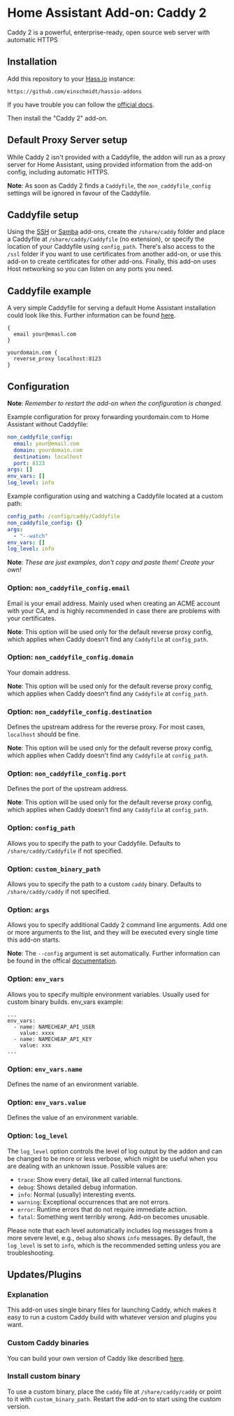 # Home Assistant Add-on: Caddy 2

Caddy 2 is a powerful, enterprise-ready, open source web server with automatic HTTPS

## Installation

Add this repository to your [Hass.io](https://home-assistant.io/hassio/) instance:

`https://github.com/einschmidt/hassio-addons`

If you have trouble you can follow the [official docs](https://home-assistant.io/hassio/installing_third_party_addons/).

Then install the "Caddy 2" add-on.

## Default Proxy Server setup

While Caddy 2 isn't provided with a Caddyfile, the addon will run as a proxy server for Home Assistant, using provided information from the add-on config, including automatic HTTPS.

**Note**: As soon as Caddy 2 finds a `Caddyfile`, the `non_caddyfile_config` settings will be ignored
in favour of the Caddyfile.

## Caddyfile setup

Using the [SSH][ssh] or [Samba][samba] add-ons, create the `/share/caddy` folder and
place a Caddyfile at `/share/caddy/Caddyfile` (no extension), or specify the location
of your Caddyfile using `config_path`. There's also access to the `/ssl` folder if you
want to use certificates from another add-on, or use this add-on to create certificates
for other add-ons. Finally, this add-on uses Host networking so you can listen on any
ports you need.

## Caddyfile example

A very simple Caddyfile for serving a default Home Assistant installation could look like this.
Further information can be found [here](https://caddyserver.com/docs/caddyfile).

```
{
  email your@email.com
}

yourdomain.com {
  reverse_proxy localhost:8123
}
```

## Configuration

**Note**: _Remember to restart the add-on when the configuration is changed._

Example configuration for proxy forwarding yourdomain.com to Home Assistant
without Caddyfile:

```yaml
non_caddyfile_config:
  email: your@email.com
  domain: yourdomain.com
  destination: localhost
  port: 8123
args: []
env_vars: []
log_level: info
```

Example configuration using and watching a Caddyfile located at a custom path:

```yaml
config_path: /config/caddy/Caddyfile
non_caddyfile_config: {}
args:
  - "--watch"
env_vars: []
log_level: info
```

**Note**: _These are just examples, don't copy and paste them! Create your own!_

### Option: `non_caddyfile_config.email`

Email is your email address. Mainly used when creating an ACME account with your CA, and is highly recommended in case there are problems with your certificates.

**Note**: This option will be used only for the default reverse proxy config, which applies when Caddy doesn't find any `Caddyfile` at `config_path`.

### Option: `non_caddyfile_config.domain`

Your domain address.

**Note**: This option will be used only for the default reverse proxy config, which applies when Caddy doesn't find any `Caddyfile` at `config_path`.

### Option: `non_caddyfile_config.destination`

Defines the upstream address for the reverse proxy. For most cases, `localhost` should be fine.

**Note**: This option will be used only for the default reverse proxy config, which applies when Caddy doesn't find any `Caddyfile` at `config_path`.

### Option: `non_caddyfile_config.port`

Defines the port of the upstream address.

**Note**: This option will be used only for the default reverse proxy config, which applies when Caddy doesn't find any `Caddyfile` at `config_path`.

### Option: `config_path`

Allows you to specify the path to your Caddyfile. Defaults to `/share/caddy/Caddyfile` if not specified.

### Option: `custom_binary_path`

Allows you to specify the path to a custom `caddy` binary. Defaults to `/share/caddy/caddy` if not specified.

### Option: `args`

Allows you to specify additional Caddy 2 command line arguments.
Add one or more arguments to the list, and they will be executed every single time this add-on starts.

**Note**: The `--config` argument is set automatically. Further information can be found in the offical [documentation](https://caddyserver.com/docs/command-line#caddy-run).

### Option: `env_vars`

Allows you to specify multiple environment variables. Usually used for custom binary builds.
env_vars example:

```
...
env_vars:
  - name: NAMECHEAP_API_USER
    value: xxxx
  - name: NAMECHEAP_API_KEY
    value: xxx
...
```

### Option: `env_vars.name`

Defines the name of an environment variable.

### Option: `env_vars.value`

Defines the value of an environment variable.

### Option: `log_level`

The `log_level` option controls the level of log output by the addon and can
be changed to be more or less verbose, which might be useful when you are
dealing with an unknown issue. Possible values are:

- `trace`: Show every detail, like all called internal functions.
- `debug`: Shows detailed debug information.
- `info`: Normal (usually) interesting events.
- `warning`: Exceptional occurrences that are not errors.
- `error`: Runtime errors that do not require immediate action.
- `fatal`: Something went terribly wrong. Add-on becomes unusable.

Please note that each level automatically includes log messages from a
more severe level, e.g., `debug` also shows `info` messages. By default,
the `log_level` is set to `info`, which is the recommended setting unless
you are troubleshooting.

## Updates/Plugins

### Explanation

This add-on uses single binary files for launching Caddy, which makes it easy to run a custom Caddy build with whatever version and plugins you want.

### Custom Caddy binaries

You can build your own version of Caddy like described [here](https://caddyserver.com/docs/build#xcaddy).

### Install custom binary

To use a custom binary, place the `caddy` file at `/share/caddy/caddy` or point to it with `custom_binary_path`. Restart the add-on to start using the custom version.

[ssh]: https://home-assistant.io/addons/ssh/
[samba]: https://home-assistant.io/addons/samba/

